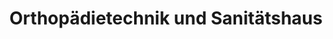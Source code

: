 ---
title: "Orthopädietechnik und Sanitätshaus"
url: /borna/orthopaedietechnik-und-sanitaetshaus-rudolf-virchow-strasse/
shop: Sanitätshaus
---